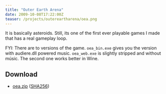 ```yaml
---
title: "Outer Earth Arena"
date: 2009-10-08T17:22:00Z
teaser: /projects/outereartharena/oea.png
---
```


It is basically asteroids. Still, its one of the first ever playable
games I made that has a real gameplay loop.

FYI: There are to versions of the game. `oea_bin.exe` gives you the version
with audiere.dll powered music. `oea_web.exe` is slightly stripped and without
músic. The second one works better in Wine.

## Download

* [oea.zip](/files/oea/oea.zip)
  ([SHA256](/files/oea/oea.zip.sha256))
